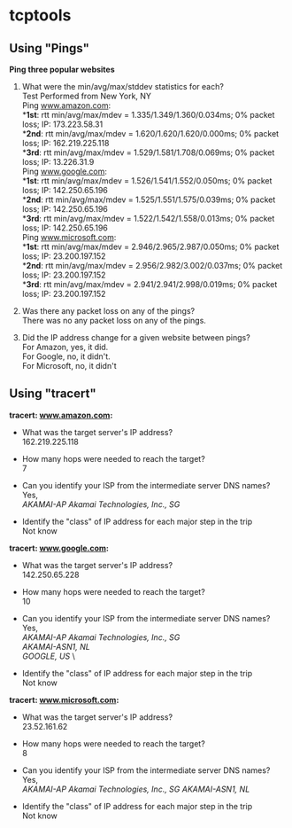 # tcptools
## Using "Pings"
**Ping three popular websites**
1. What were the min/avg/max/stddev statistics for each?\
Test Performed from New York, NY \
Ping www.amazon.com: \
***1st**: rtt min/avg/max/mdev = 1.335/1.349/1.360/0.034ms;            0% packet loss;   IP: 173.223.58.31\
***2nd**: rtt min/avg/max/mdev = 1.620/1.620/1.620/0.000ms;            0% packet loss;   IP: 162.219.225.118\
***3rd**: rtt min/avg/max/mdev = 1.529/1.581/1.708/0.069ms;            0% packet loss;   IP: 13.226.31.9\
 Ping www.google.com: \
***1st**: rtt min/avg/max/mdev = 1.526/1.541/1.552/0.050ms;                    0% packet loss;   IP: 142.250.65.196\
***2nd**: rtt min/avg/max/mdev = 1.525/1.551/1.575/0.039ms;                    0% packet loss;   IP: 142.250.65.196\
***3rd**: rtt min/avg/max/mdev = 1.522/1.542/1.558/0.013ms;                    0% packet loss;   IP: 142.250.65.196\
 Ping www.microsoft.com: \
***1st**: rtt min/avg/max/mdev = 2.946/2.965/2.987/0.050ms;    0% packet loss;   IP: 23.200.197.152\
***2nd**: rtt min/avg/max/mdev = 2.956/2.982/3.002/0.037ms;    0% packet loss;   IP: 23.200.197.152\
***3rd**: rtt min/avg/max/mdev = 2.941/2.941/2.998/0.019ms;    0% packet loss;   IP: 23.200.197.152

2. Was there any packet loss on any of the pings?\
There was no any packet loss on any of the pings.

3. Did the IP address change for a given website between pings?\
For Amazon, yes, it did. \
For Google, no, it didn't. \
For Microsoft, no, it didn't

## Using "tracert"
**tracert: www.amazon.com:** 
* What was the target server's IP address? \
162.219.225.118

* How many hops were needed to reach the target? \
7

* Can you identify your ISP from the intermediate server DNS names? \
Yes, \
*AKAMAI-AP Akamai Technologies, Inc., SG*

* Identify the "class" of IP address for each major step in the trip \
Not know

**tracert: www.google.com:** 
* What was the target server's IP address? \
142.250.65.228

* How many hops were needed to reach the target? \
10

* Can you identify your ISP from the intermediate server DNS names? \
Yes, \
*AKAMAI-AP Akamai Technologies, Inc., SG* \
*AKAMAI-ASN1, NL* \
*GOOGLE, US* \

* Identify the "class" of IP address for each major step in the trip \
Not know

**tracert: www.microsoft.com:** 
* What was the target server's IP address? \
23.52.161.62
* How many hops were needed to reach the target? \
8
* Can you identify your ISP from the intermediate server DNS names? \
Yes, \
*AKAMAI-AP Akamai Technologies, Inc., SG*
*AKAMAI-ASN1, NL*

* Identify the "class" of IP address for each major step in the trip \
Not know
